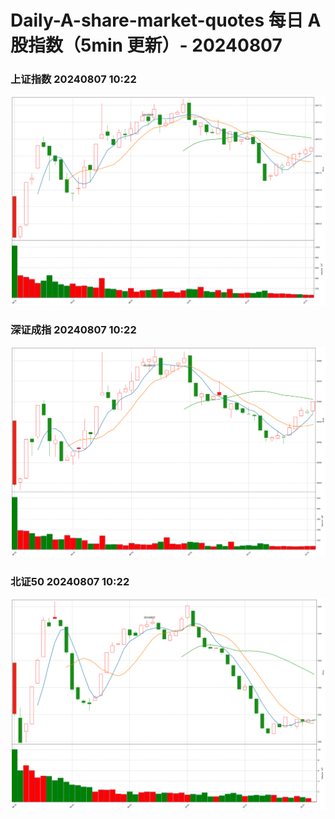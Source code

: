 
# Daily-A-share-market-quotes 每日 A 股指数（5min 更新）- 20240807

### 上证指数 20240807 10:22
![](./fig/2024/8/20240807-sh000001.png)

### 深证成指 20240807 10:22
![](./fig/2024/8/20240807-sz399001.png)

### 北证50 20240807 10:22
![](./fig/2024/8/20240807-bj899050.png)
